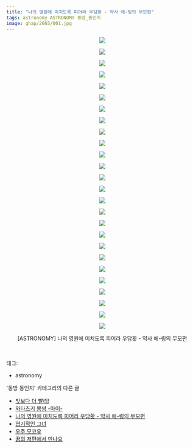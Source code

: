 ```yaml
---
title: "나의 영원에 미치도록 피어라 우담홧 - 약사 에-링의 무모편"
tags: astronomy ASTRONOMY 동방_동인지
image: ghap/2665/001.jpg
---
```

<div class="article">
<p style="text-align: center; clear: none; float: none;"><img src="{{ site.nasurl }}/ghap/2665/001.jpg"/></p>
<p style="text-align: center; clear: none; float: none;"><img src="{{ site.nasurl }}/ghap/2665/002.jpg"/></p>
<p style="text-align: center; clear: none; float: none;"><img src="{{ site.nasurl }}/ghap/2665/003.jpg"/></p>
<p style="text-align: center; clear: none; float: none;"><img src="{{ site.nasurl }}/ghap/2665/004.jpg"/></p>
<p style="text-align: center; clear: none; float: none;"><img src="{{ site.nasurl }}/ghap/2665/005.jpg"/></p>
<p style="text-align: center; clear: none; float: none;"><img src="{{ site.nasurl }}/ghap/2665/006.jpg"/></p>
<p style="text-align: center; clear: none; float: none;"><img src="{{ site.nasurl }}/ghap/2665/007.jpg"/></p>
<p style="text-align: center; clear: none; float: none;"><img src="{{ site.nasurl }}/ghap/2665/008.jpg"/></p>
<p style="text-align: center; clear: none; float: none;"><img src="{{ site.nasurl }}/ghap/2665/009.jpg"/></p>
<p style="text-align: center; clear: none; float: none;"><img src="{{ site.nasurl }}/ghap/2665/010.jpg"/></p>
<p style="text-align: center; clear: none; float: none;"><img src="{{ site.nasurl }}/ghap/2665/011.jpg"/></p>
<p style="text-align: center; clear: none; float: none;"><img src="{{ site.nasurl }}/ghap/2665/012.jpg"/></p>
<p style="text-align: center; clear: none; float: none;"><img src="{{ site.nasurl }}/ghap/2665/013.jpg"/></p>
<p style="text-align: center; clear: none; float: none;"><img src="{{ site.nasurl }}/ghap/2665/014.jpg"/></p>
<p style="text-align: center; clear: none; float: none;"><img src="{{ site.nasurl }}/ghap/2665/015.jpg"/></p>
<p style="text-align: center; clear: none; float: none;"><img src="{{ site.nasurl }}/ghap/2665/016.jpg"/></p>
<p style="text-align: center; clear: none; float: none;"><img src="{{ site.nasurl }}/ghap/2665/017.jpg"/></p>
<p style="text-align: center; clear: none; float: none;"><img src="{{ site.nasurl }}/ghap/2665/018.jpg"/></p>
<p style="text-align: center; clear: none; float: none;"><img src="{{ site.nasurl }}/ghap/2665/019.jpg"/></p>
<p style="text-align: center; clear: none; float: none;"><img src="{{ site.nasurl }}/ghap/2665/020.jpg"/></p>
<p style="text-align: center; clear: none; float: none;"><img src="{{ site.nasurl }}/ghap/2665/021.jpg"/></p>
<p style="text-align: center; clear: none; float: none;"><img src="{{ site.nasurl }}/ghap/2665/022.jpg"/></p>
<p style="text-align: center; clear: none; float: none;"><img src="{{ site.nasurl }}/ghap/2665/023.jpg"/></p>
<p style="text-align: center; clear: none; float: none;"><img src="{{ site.nasurl }}/ghap/2665/024.jpg"/></p>
<p style="text-align: center; clear: none; float: none;"><img src="{{ site.nasurl }}/ghap/2665/025.jpg"/></p>
<p style="text-align: center; clear: none; float: none;"><img src="{{ site.nasurl }}/ghap/2665/026.jpg"/></p>
<p style="text-align: center; clear: none; float: none;">[ASTRONOMY] 나의 영원에 미치도록 피어라 우담홧 - 약사 에-링의 무모편</p>
<p><br/></p>
</div><div class="tagTrail">
<p>태그: </p>
<ul>
<li>astronomy</li>
</ul>
</div><div class="another">
<p>'동방 동인지' 카테고리의 다른 글</p>
<ul>
<li><a href="/2016-10-22-ghap_2667">빛보다 더 빨리!</a></li>
<li><a href="/2016-10-22-ghap_2666">와타츠키 몽쌍 -아이-</a></li>
<li><a href="/2016-10-22-ghap_2665">나의 영원에 미치도록 피어라 우담홧 - 약사 에-링의 무모편</a></li>
<li><a href="/2016-10-22-ghap_2664">엽기적인 그녀</a></li>
<li><a href="/2016-10-22-ghap_2663">우주 모코우</a></li>
<li><a href="/2016-10-22-ghap_2662">꿈의 저편에서 만나요</a></li>
</ul>
</div><div class="cb_module cb_fluid">
<div class="cb_wrt cb_profile">
</div><!-- commentList close -->
</div>